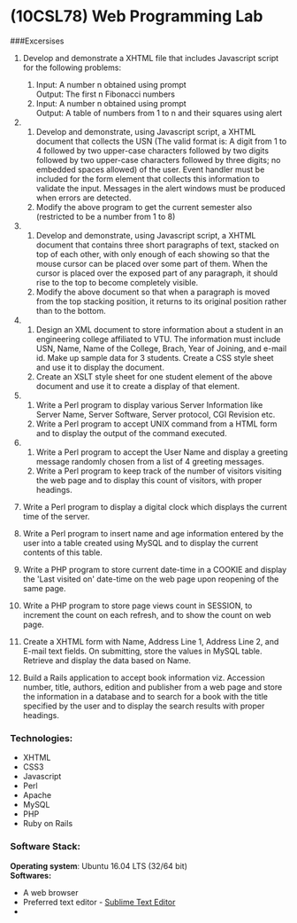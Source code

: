 # (10CSL78) Web Programming Lab
###Excersises
1. Develop and demonstrate a XHTML file that includes Javascript script for the following problems:
	1. Input: A number n obtained using prompt<br>
     Output: The first n Fibonacci numbers
	2. Input: A number n obtained using prompt<br>
     Output: A table of numbers from 1 to n and their squares using alert

2.	1. Develop and demonstrate, using Javascript script, a XHTML document that collects the USN (The valid format is: A digit from 1 to 4 followed by two upper-case characters followed by two digits followed by two upper-case characters followed by three digits; no embedded spaces allowed) of the user. Event handler must be included for the form element that collects this information to validate the input. Messages in the alert windows must be produced when errors are detected.
	2. Modify the above program to get the current semester also (restricted to be a number from 1 to 8)

3.	1. Develop and demonstrate, using Javascript script, a XHTML document that contains three short paragraphs of text, stacked on top of each other, with only enough of each showing so that the mouse cursor can be placed over some part of them. When the cursor is placed over the exposed part of any paragraph, it should rise to the top to become completely visible.
	2. Modify the above document so that when a paragraph is moved from the top stacking position, it returns to its original position rather than to the bottom.

4.	1. Design an XML document to store information about a student in an engineering college affiliated to VTU. The information must include USN, Name, Name of the College, Brach, Year of Joining, and e-mail id. Make up sample data for 3 students. Create a CSS style sheet and use it to display the document.
	2. Create an XSLT style sheet for one student element of the above document and use it to create a display of that element.

5.	1. Write a Perl program to display various Server Information like Server Name, Server Software, Server protocol, CGI Revision etc.
	2. Write a Perl program to accept UNIX command from a HTML form and to display the output of the command executed.

6.	1. Write a Perl program to accept the User Name and display a greeting message randomly chosen from a list of 4 greeting messages.
	2. Write a Perl program to keep track of the number of visitors visiting the web page and to display this count of visitors, with proper headings.

7. Write a Perl program to display a digital clock which displays the current time of the server.

8. Write a Perl program to insert name and age information entered by the user into a table created using MySQL and to display the current contents of this table.

9. Write a PHP program to store current date-time in a COOKIE and display the 'Last visited on' date-time on the web page upon reopening of the same page.

10. Write a PHP program to store page views count in SESSION, to increment the count on each refresh, and to show the count on web page.

11. Create a XHTML form with Name, Address Line 1, Address Line 2, and E-mail text fields. On submitting, store the values in MySQL table. Retrieve and display the data based on Name.

12. Build a Rails application to accept book information viz. Accession number, title, authors, edition and publisher from a web page and store the information in a database and to search for a book with the title specified by the user and to display the search results with proper headings.

### Technologies:
* XHTML
* CSS3
* Javascript
* Perl
* Apache
* MySQL
* PHP
* Ruby on Rails

### Software Stack:
**Operating system**:	Ubuntu 16.04 LTS (32/64 bit) <br>
**Softwares:**
* A web browser
* Preferred text editor - [Sublime Text Editor](https://www.sublimetext.com/)
* 